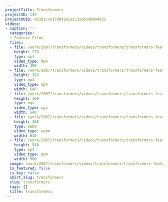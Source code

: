 ```yaml
---
projectTitle: Transformers
projectID: 144
projectUUID: d2101cce17d842eca1c3adb5d0844ed1
videos:
- caption: ''
  categories:
  - Feature Films
  files:
  - file: /work/2007/transformers/videos/transformers/transformers-feature-480x270.mp4
    height: 270
    type: mp4
    video_type: mp4
    width: 480
  - file: /work/2007/transformers/videos/transformers/transformers-feature-640x360.mp4
    height: 360
    type: mp4
    video_type: mp4
    width: 640
  - file: /work/2007/transformers/videos/transformers/transformers-feature-640x360.ogv
    height: 360
    type: ogv
    video_type: ogv
    width: 640
  - file: /work/2007/transformers/videos/transformers/transformers-feature-640x360.webm
    height: 360
    type: webm
    video_type: webm
    width: 640
  - file: /work/2007/transformers/videos/transformers/transformers-feature-960x540.mp4
    height: 540
    type: mp4
    video_type: mp4
    width: 960
  image: /work/2007/transformers/videos/transformers/transformers-feature.02.jpg
  is_featured: false
  is_key: false
  short_slug: transformers
  slug: transformers
  tags: []
  title: Transformers
---
```

